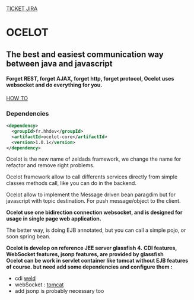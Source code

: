 [TICKET JIRA](https://issues.sonatype.org/browse/OSSRH-15324)
# OCELOT
## The best and easiest communication way between java and javascript
#### Forget REST, forget AJAX, forget http, forget protocol, Ocelot uses websocket and do everything for you.

[HOW TO](https://github.com/hhdevelopment/ocelot/wiki/howto)

### Dependencies
```xml
<dependency>
  <groupId>fr.hhdev</groupId>
  <artifactId>ocelot-core</artifactId>
  <version>1.0.1</version>
</dependency>
```

Ocelot is the new name of zeldads framework, we change the name for refactor and remove right problems.

Ocelot framework allow to call differents services directly from simple classes methods call, like you can do in the backend.

Ocelot allow to implement the Message driven bean paragdim but for javascript with topic destination.
For push message/object to the client.

**Ocelot use one bidirection connection websocket, and is designed for usage in  single page web application.**

The better way, is doing EJB annotated, but you can call a simple pojo, or soon spring bean.

**Ocelot is develop on reference JEE server glassfish 4.**
**CDI features, WebSocket features, jsonp features, are provided by glassfish**  
**Ocelot can be work in servlet container like tomcat without EJB features of course. but need add some dependencies and configure them :**
 - cdi [weld](http://docs.jboss.org/weld/reference/1.0.0/en-US/html/environments.html)
 - webSocket : [tomcat](http://tomcat.apache.org/tomcat-7.0-doc/web-socket-howto.html)
 - add jsonp is probably necessary too


